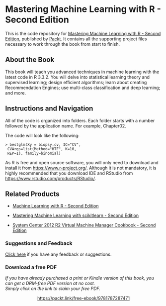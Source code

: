 # Mastering Machine Learning with R - Second Edition
This is the code repository for [Mastering Machine Learning with R - Second Edition](https://www.packtpub.com/big-data-and-business-intelligence/mastering-machine-learning-r-second-edition?utm_source=github&utm_medium=repository&utm_campaign=9781787287471), published by [Packt](https://www.packtpub.com/?utm_source=github). It contains all the supporting project files necessary to work through the book from start to finish.
## About the Book
This book will teach you advanced techniques in machine learning with the latest code in R 3.3.2. You will delve into statistical learning theory and supervised learning; design efficient algorithms; learn about creating Recommendation Engines; use multi-class classification and deep learning; and more.
## Instructions and Navigation
All of the code is organized into folders. Each folder starts with a number followed by the application name. For example, Chapter02.



The code will look like the following:
```
> bestglm(Xy = biopsy.cv, IC="CV",
 CVArgs=list(Method="HTF", K=10,
 REP=1), family=binomial)
```

As R is free and open source software, you will only need to download and install it from https://www.r-project.org/. Although it is not mandatory, it is highly recommended that you download IDE and RStudio from https://www.rstudio.com/products/RStudio/.

## Related Products
* [Machine Learning with R - Second Edition](https://www.packtpub.com/big-data-and-business-intelligence/machine-learning-r-second-edition?utm_source=github&utm_medium=repository&utm_campaign=9781784393908)

* [Mastering Machine Learning with scikitlearn - Second Edition](https://www.packtpub.com/big-data-and-business-intelligence/mastering-machine-learning-scikitlearn-second-edition?utm_source=github&utm_medium=repository&utm_campaign=9781788299879)

* [System Center 2012 R2 Virtual Machine Manager Cookbook - Second Edition](https://www.packtpub.com/virtualization-and-cloud/system-center-2012-r2-virtual-machine-manager-cookbook-second-edition?utm_source=github&utm_medium=repository&utm_campaign=9781782176848)

### Suggestions and Feedback
[Click here](https://docs.google.com/forms/d/e/1FAIpQLSe5qwunkGf6PUvzPirPDtuy1Du5Rlzew23UBp2S-P3wB-GcwQ/viewform) if you have any feedback or suggestions.
### Download a free PDF

 <i>If you have already purchased a print or Kindle version of this book, you can get a DRM-free PDF version at no cost.<br>Simply click on the link to claim your free PDF.</i>
<p align="center"> <a href="https://packt.link/free-ebook/9781787287471">https://packt.link/free-ebook/9781787287471 </a> </p>